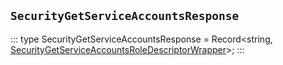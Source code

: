 ## `SecurityGetServiceAccountsResponse`
:::
type SecurityGetServiceAccountsResponse = Record<string, [SecurityGetServiceAccountsRoleDescriptorWrapper](./SecurityGetServiceAccountsRoleDescriptorWrapper.md)>;
:::
